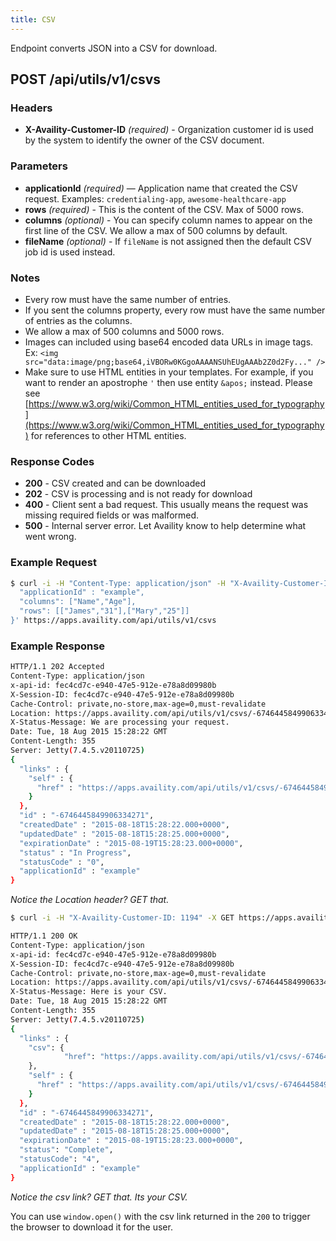 ```yaml
---
title: CSV
---
```


Endpoint converts JSON into a CSV for download.

## POST /api/utils/v1/csvs

### Headers

-   **X-Availity-Customer-ID** _(required)_ - Organization customer id is used by the system to identify the owner of the CSV document.

### Parameters

-   **applicationId** _(required)_ — Application name that created the CSV request. Examples: `credentialing-app`, `awesome-healthcare-app`
-   **rows** _(required)_ - This is the content of the CSV. Max of 5000 rows.
-   **columns** _(optional)_ - You can specify column names to appear on the first line of the CSV. We allow a max of 500 columns by default.
-   **fileName** _(optional)_ - If `fileName` is not assigned then the default CSV job id is used instead.

### Notes

-   Every row must have the same number of entries.
-   If you sent the columns property, every row must have the same number of entries as the columns.
-   We allow a max of 500 columns and 5000 rows.
-   Images can included using base64 encoded data URLs in image tags. Ex: `<img src="data:image/png;base64,iVBORw0KGgoAAAANSUhEUgAAAb2Z0d2Fy..." />`
-   Make sure to use HTML entities in your templates. For example, if you want to render an apostrophe `'` then use entity `&apos;` instead. Please see [https://www.w3.org/wiki/Common_HTML_entities_used_for_typography](https://www.w3.org/wiki/Common_HTML_entities_used_for_typography) for references to other HTML entities.

### Response Codes

-   **200** - CSV created and can be downloaded
-   **202** - CSV is processing and is not ready for download
-   **400** - Client sent a bad request. This usually means the request was missing required fields or was malformed.
-   **500** - Internal server error. Let Availity know to help determine what went wrong.

### Example Request

```bash
$ curl -i -H "Content-Type: application/json" -H "X-Availity-Customer-ID: 1194" -X POST -d '{
  "applicationId" : "example",
  "columns": ["Name","Age"],
  "rows": [["James","31"],["Mary","25"]]
}' https://apps.availity.com/api/utils/v1/csvs
```

### Example Response

```bash
HTTP/1.1 202 Accepted
Content-Type: application/json
x-api-id: fec4cd7c-e940-47e5-912e-e78a8d09980b
X-Session-ID: fec4cd7c-e940-47e5-912e-e78a8d09980b
Cache-Control: private,no-store,max-age=0,must-revalidate
Location: https://apps.availity.com/api/utils/v1/csvs/-6746445849906334271
X-Status-Message: We are processing your request.
Date: Tue, 18 Aug 2015 15:28:22 GMT
Content-Length: 355
Server: Jetty(7.4.5.v20110725)
{
  "links" : {
    "self" : {
      "href" : "https://apps.availity.com/api/utils/v1/csvs/-6746445849906334271"
    }
  },
  "id" : "-6746445849906334271",
  "createdDate" : "2015-08-18T15:28:22.000+0000",
  "updatedDate" : "2015-08-18T15:28:25.000+0000",
  "expirationDate" : "2015-08-19T15:28:23.000+0000",
  "status" : "In Progress",
  "statusCode" : "0",
  "applicationId" : "example"
}
```

_Notice the Location header? GET that._

```bash
$ curl -i -H "X-Availity-Customer-ID: 1194" -X GET https://apps.availity.com/api/utils/v1/csvs/-6746445849906334271
```

```bash
HTTP/1.1 200 OK
Content-Type: application/json
x-api-id: fec4cd7c-e940-47e5-912e-e78a8d09980b
X-Session-ID: fec4cd7c-e940-47e5-912e-e78a8d09980b
Cache-Control: private,no-store,max-age=0,must-revalidate
Location: https://apps.availity.com/api/utils/v1/csvs/-6746445849906334271
X-Status-Message: Here is your CSV.
Date: Tue, 18 Aug 2015 15:28:22 GMT
Content-Length: 355
Server: Jetty(7.4.5.v20110725)
{
  "links" : {
    "csv": {
            "href": "https://apps.availity.com/api/utils/v1/csvs/-6746445849906334271.csv"
    },
    "self" : {
      "href" : "https://apps.availity.com/api/utils/v1/csvs/-6746445849906334271"
    }
  },
  "id" : "-6746445849906334271",
  "createdDate" : "2015-08-18T15:28:22.000+0000",
  "updatedDate" : "2015-08-18T15:28:25.000+0000",
  "expirationDate" : "2015-08-19T15:28:23.000+0000",
  "status": "Complete",
  "statusCode": "4",
  "applicationId" : "example"
}
```

_Notice the csv link? GET that. Its your CSV._

You can use `window.open()` with the csv link returned in the `200` to trigger the browser to download it for the user.
